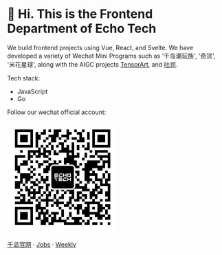# 👏 Hi. This is the Frontend Department of Echo Tech

We build frontend projects using Vue, React, and Svelte. We have developed a variety of Wechat Mini Programs such as '千岛潮玩族', '奇货', '米花星球', along with the AIGC projects [TensorArt](https://tensor.art?utm_source=echotechfe), and [吐司](https://tusiart.com?utm_source=echotechfe).

Tech stack:

- JavaScript
- Go

Follow our wechat official account:

![EchoTech](/assets/wechat-official-account.jpeg)

[千岛官网](https://qiandaoapp.com?utm_source=echotechfe) · [Jobs](https://www.lagou.com/gongsi/v1/c25e4eff45c8c23b356738548109251d17874ec5a46e13b135d0e7863f6cc5ae.html) · [Weekly](https://github.com/echotechfe/weekly)
